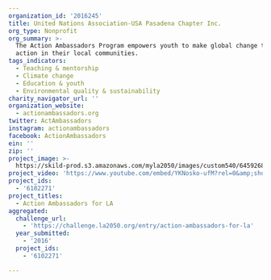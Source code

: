 ```yaml
---
organization_id: '2016245'
title: United Nations Association-USA Pasadena Chapter Inc.
org_type: Nonprofit
org_summary: >-
  The Action Ambassadors Program empowers youth to make global change through
  action in their local communities.
tags_indicators:
  - Teaching & mentorship
  - Climate change
  - Education & youth
  - Environmental quality & sustainability
charity_navigator_url: ''
organization_website:
  - actionambassadors.org
twitter: ActAmbassadors
instagram: actionambassadors
facebook: ActionAmbassadors
ein: ''
zip: ''
project_image: >-
  https://skild-prod.s3.amazonaws.com/myla2050/images/custom540/6459268355741-team89.png
project_video: 'https://www.youtube.com/embed/YKNosko-ufM?rel=0&amp;showinfo=0'
project_ids:
  - '6102271'
project_titles:
  - Action Ambassadors for LA
aggregated:
  challenge_url:
    - 'https://challenge.la2050.org/entry/action-ambassadors-for-la'
  year_submitted:
    - '2016'
  project_ids:
    - '6102271'

---
```

